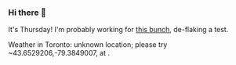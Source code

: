 ### Hi there :wave:

It's Thursday! I'm probably working for [this bunch](https://github.com/kohofinancial), de-flaking a test.

Weather in Toronto: unknown location; please try ~43.6529206,-79.3849007, at .
